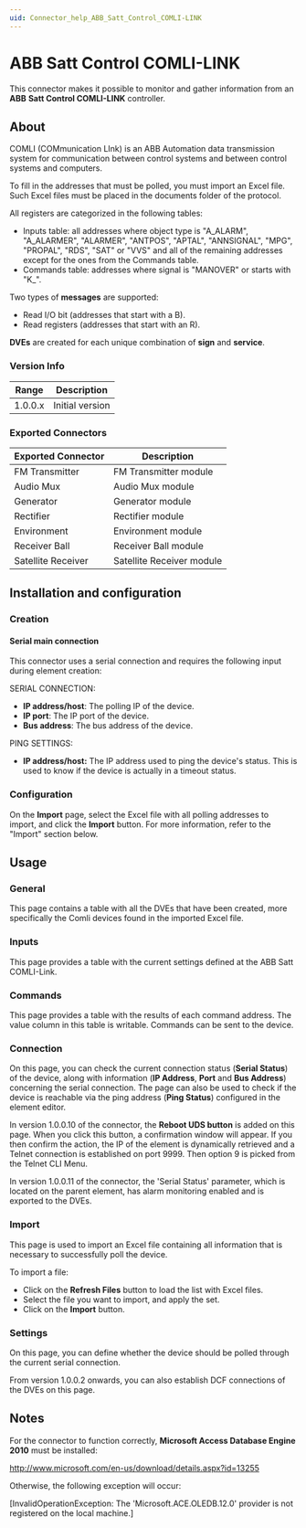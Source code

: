 ```yaml
---
uid: Connector_help_ABB_Satt_Control_COMLI-LINK
---
```


# ABB Satt Control COMLI-LINK

This connector makes it possible to monitor and gather information from an **ABB** **Satt Control COMLI-LINK** controller.

## About

COMLI (COMmunication LInk) is an ABB Automation data transmission system for communication between control systems and between control systems and computers.

To fill in the addresses that must be polled, you must import an Excel file. Such Excel files must be placed in the documents folder of the protocol.

All registers are categorized in the following tables:

- Inputs table: all addresses where object type is "A_ALARM", "A_ALARMER", "ALARMER", "ANTPOS", "APTAL", "ANNSIGNAL", "MPG", "PROPAL", "RDS", "SAT" or "VVS" and all of the remaining addresses except for the ones from the Commands table.
- Commands table: addresses where signal is "MANOVER" or starts with "K\_".

Two types of **messages** are supported:

- Read I/O bit (addresses that start with a B).
- Read registers (addresses that start with an R).

**DVEs** are created for each unique combination of **sign** and **service**.

### Version Info

| **Range** | **Description** |
|------------------|-----------------|
| 1.0.0.x          | Initial version |

### Exported Connectors

| **Exported Connector** | **Description**           |
|-----------------------|---------------------------|
| FM Transmitter        | FM Transmitter module     |
| Audio Mux             | Audio Mux module          |
| Generator             | Generator module          |
| Rectifier             | Rectifier module          |
| Environment           | Environment module        |
| Receiver Ball         | Receiver Ball module      |
| Satellite Receiver    | Satellite Receiver module |

## Installation and configuration

### Creation

#### Serial main connection

This connector uses a serial connection and requires the following input during element creation:

SERIAL CONNECTION:

- **IP address/host**: The polling IP of the device.
- **IP port**: The IP port of the device.
- **Bus address**: The bus address of the device.

PING SETTINGS:

- **IP address/host:** The IP address used to ping the device's status. This is used to know if the device is actually in a timeout status.

### Configuration

On the **Import** page, select the Excel file with all polling addresses to import, and click the **Import** button. For more information, refer to the "Import" section below.

## Usage

### General

This page contains a table with all the DVEs that have been created, more specifically the Comli devices found in the imported Excel file.

### Inputs

This page provides a table with the current settings defined at the ABB Satt COMLI-Link.

### Commands

This page provides a table with the results of each command address. The value column in this table is writable. Commands can be sent to the device.

### Connection

On this page, you can check the current connection status (**Serial Status**) of the device, along with information (**IP Address**, **Port** and **Bus Address**) concerning the serial connection. The page can also be used to check if the device is reachable via the ping address (**Ping Status**) configured in the element editor.

In version 1.0.0.10 of the connector, the **Reboot UDS button** is added on this page. When you click this button, a confirmation window will appear. If you then confirm the action, the IP of the element is dynamically retrieved and a Telnet connection is established on port 9999. Then option 9 is picked from the Telnet CLI Menu.

In version 1.0.0.11 of the connector, the 'Serial Status' parameter, which is located on the parent element, has alarm monitoring enabled and is exported to the DVEs.

### Import

This page is used to import an Excel file containing all information that is necessary to successfully poll the device.

To import a file:

- Click on the **Refresh Files** button to load the list with Excel files.
- Select the file you want to import, and apply the set.
- Click on the **Import** button.

### Settings

On this page, you can define whether the device should be polled through the current serial connection.

From version 1.0.0.2 onwards, you can also establish DCF connections of the DVEs on this page.

## Notes

For the connector to function correctly, **Microsoft Access Database Engine 2010** must be installed:

<http://www.microsoft.com/en-us/download/details.aspx?id=13255>

Otherwise, the following exception will occur:

\[InvalidOperationException: The 'Microsoft.ACE.OLEDB.12.0' provider is not registered on the local machine.\]
